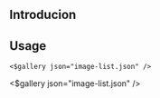 ## Introducion

## Usage

```wikitext
<$gallery json="image-list.json" />
```

<$gallery json="image-list.json" />